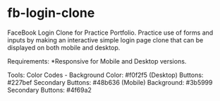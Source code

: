# fb-login-clone
FaceBook Login Clone for Practice Portfolio.
    Practice use of forms and inputs by making an interactive simple login page clone that 
can be displayed on both mobile and desktop.

Requirements: 
*Responsive for Mobile and Desktop versions.

Tools:
Color Codes -
Background Color: #f0f2f5
(Desktop) Buttons: #227bef
          Secondary Buttons: #48b636
(Mobile)  Background: #3b5999
          Secondary Buttons: #4f69a2